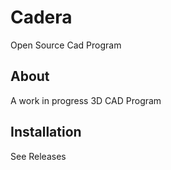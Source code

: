 # Cadera
Open Source Cad Program

## About
A work in progress 3D CAD Program

## Installation
See Releases
